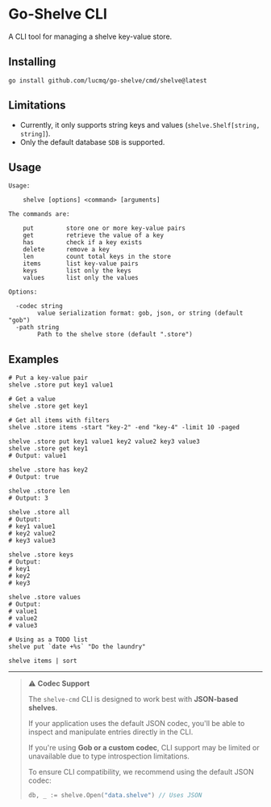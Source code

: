 # Go-Shelve CLI

A CLI tool for managing a shelve key-value store.

## Installing

```shell
go install github.com/lucmq/go-shelve/cmd/shelve@latest
```

## Limitations

- Currently, it only supports string keys and values (`shelve.Shelf[string, string]`).
- Only the default database `SDB` is supported.

## Usage

```
Usage:

    shelve [options] <command> [arguments]

The commands are:

    put         store one or more key-value pairs
    get         retrieve the value of a key
    has         check if a key exists
    delete      remove a key
    len         count total keys in the store
    items       list key-value pairs
    keys        list only the keys
    values      list only the values

Options:

  -codec string
        value serialization format: gob, json, or string (default "gob")
  -path string
        Path to the shelve store (default ".store")
```

## Examples

```shell
# Put a key-value pair
shelve .store put key1 value1

# Get a value
shelve .store get key1

# Get all items with filters
shelve .store items -start "key-2" -end "key-4" -limit 10 -paged
```

```shell
shelve .store put key1 value1 key2 value2 key3 value3
shelve .store get key1
# Output: value1

shelve .store has key2
# Output: true

shelve .store len
# Output: 3

shelve .store all
# Output:
# key1 value1
# key2 value2
# key3 value3

shelve .store keys
# Output:
# key1
# key2
# key3

shelve .store values
# Output:
# value1
# value2
# value3
```

```shell
# Using as a TODO list
shelve put `date +%s` "Do the laundry"

shelve items | sort
```

---

> ⚠️ **Codec Support**
>
> The `shelve-cmd` CLI is designed to work best with **JSON-based shelves**.
>
> If your application uses the default JSON codec, you'll be able to inspect and manipulate entries directly in the CLI.
>
> If you're using **Gob or a custom codec**, CLI support may be limited or unavailable due to type introspection limitations.
>
> To ensure CLI compatibility, we recommend using the default JSON codec:
>
> ```go
> db, _ := shelve.Open("data.shelve") // Uses JSON
> ```
